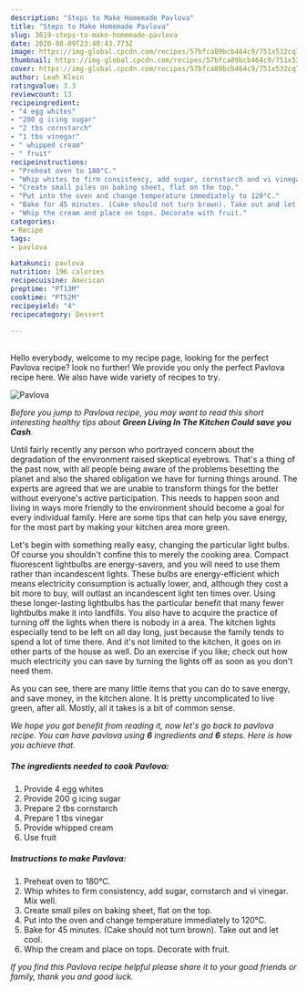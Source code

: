 ```yaml
---
description: "Steps to Make Homemade Pavlova"
title: "Steps to Make Homemade Pavlova"
slug: 3619-steps-to-make-homemade-pavlova
date: 2020-08-09T23:40:43.773Z
image: https://img-global.cpcdn.com/recipes/57bfca89bcb464c9/751x532cq70/pavlova-recipe-main-photo.jpg
thumbnail: https://img-global.cpcdn.com/recipes/57bfca89bcb464c9/751x532cq70/pavlova-recipe-main-photo.jpg
cover: https://img-global.cpcdn.com/recipes/57bfca89bcb464c9/751x532cq70/pavlova-recipe-main-photo.jpg
author: Leah Klein
ratingvalue: 3.3
reviewcount: 13
recipeingredient:
- "4 egg whites"
- "200 g icing sugar"
- "2 tbs cornstarch"
- "1 tbs vinegar"
- " whipped cream"
- " fruit"
recipeinstructions:
- "Preheat oven to 180°C."
- "Whip whites to firm consistency, add sugar, cornstarch and vi vinegar. Mix well."
- "Create small piles on baking sheet, flat on the top."
- "Put into the oven and change temperature immediately to 120°C."
- "Bake for 45 minutes. (Cake should not turn brown). Take out and let cool."
- "Whip the cream and place on tops. Decorate with fruit."
categories:
- Recipe
tags:
- pavlova

katakunci: pavlova 
nutrition: 196 calories
recipecuisine: American
preptime: "PT13M"
cooktime: "PT52M"
recipeyield: "4"
recipecategory: Dessert

---
```

<br>
Hello everybody, welcome to my recipe page, looking for the perfect Pavlova recipe? look no further! We provide you only the perfect Pavlova recipe here. We also have wide variety of recipes to try.
<br>


![Pavlova](https://img-global.cpcdn.com/recipes/57bfca89bcb464c9/751x532cq70/pavlova-recipe-main-photo.jpg)

<i>Before you jump to Pavlova recipe, you may want to read this short interesting healthy tips about 
<strong>Green Living In The Kitchen Could save you Cash</strong>.</i>
</br>

Until fairly recently any person who portrayed concern about the degradation of the environment raised skeptical eyebrows. That's a thing of the past now, with all people being aware of the problems besetting the planet and also the shared obligation we have for turning things around. The experts are agreed that we are unable to transform things for the better without everyone's active participation. This needs to happen soon and living in ways more friendly to the environment should become a goal for every individual family. Here are some tips that can help you save energy, for the most part by making your kitchen area more green.

Let's begin with something really easy, changing the particular light bulbs. Of course you shouldn't confine this to merely the cooking area. Compact fluorescent lightbulbs are energy-savers, and you will need to use them rather than incandescent lights. These bulbs are energy-efficient which means electricity consumption is actually lower, and, although they cost a bit more to buy, will outlast an incandescent light ten times over. Using these longer-lasting lightbulbs has the particular benefit that many fewer lightbulbs make it into landfills. You also have to acquire the practice of turning off the lights when there is nobody in a area. The kitchen lights especially tend to be left on all day long, just because the family tends to spend a lot of time there. And it's not limited to the kitchen, it goes on in other parts of the house as well. Do an exercise if you like; check out how much electricity you can save by turning the lights off as soon as you don't need them.

As you can see, there are many little items that you can do to save energy, and save money, in the kitchen alone. It is pretty uncomplicated to live green, after all. Mostly, all it takes is a bit of common sense.


<i>We hope you got benefit from reading it, now let's go back to pavlova recipe. You can have pavlova using <strong>6</strong> ingredients and <strong>6</strong> steps. Here is how you achieve that.
</i>

##### The ingredients needed to cook Pavlova:

1. Provide 4 egg whites
1. Provide 200 g icing sugar
1. Prepare 2 tbs cornstarch
1. Prepare 1 tbs vinegar
1. Provide  whipped cream
1. Use  fruit


##### Instructions to make Pavlova:

1. Preheat oven to 180°C.
1. Whip whites to firm consistency, add sugar, cornstarch and vi vinegar. Mix well.
1. Create small piles on baking sheet, flat on the top.
1. Put into the oven and change temperature immediately to 120°C.
1. Bake for 45 minutes. (Cake should not turn brown). Take out and let cool.
1. Whip the cream and place on tops. Decorate with fruit.


<i>If you find this Pavlova recipe helpful please share it to your good friends or family, thank you and good luck.</i>
